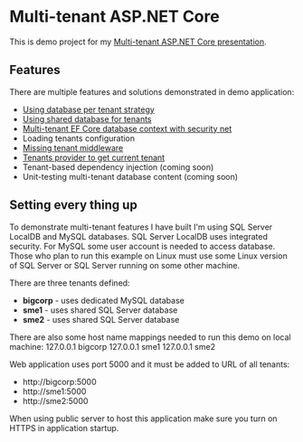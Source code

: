 # Multi-tenant ASP.NET Core

This is demo project for my [Multi-tenant ASP.NET Core presentation](https://gunnarpeipman.com/presentations/aspnet-core-multitenant/). 

## Features

There are multiple features and solutions demonstrated in demo application:

* [Using database per tenant strategy](https://gunnarpeipman.com/aspnet-core-tenant-providers/)
* [Using shared database for tenants](https://gunnarpeipman.com/ef-core-global-query-filters/)
* [Multi-tenant EF Core database context with security net](https://gunnarpeipman.com/aspnet-core-defensive-database-context/)
* Loading tenants configuration
* [Missing tenant middleware](https://gunnarpeipman.com/aspnet-core-missing-tenant-middleware/)
* [Tenants provider to get current tenant](https://gunnarpeipman.com/aspnet-core-tenant-providers/)
* Tenant-based dependency injection (coming soon)
* Unit-testing multi-tenant database content (coming soon)

## Setting every thing up

To demonstrate multi-tenant features I have built I'm using SQL Server LocalDB and MySQL databases. SQL Server LocalDB uses integrated security. For MySQL some user account is needed to access database. Those who plan to run this example on Linux must use some Linux version of SQL Server or SQL Server running on some other machine.

There are three tenants defined:

* **bigcorp** - uses dedicated MySQL database
* **sme1** - uses shared SQL Server database
* **sme2** - uses shared SQL Server database

There are also some host name mappings needed to run this demo on local machine:
127.0.0.1    bigcorp
127.0.0.1    sme1
127.0.0.1    sme2

Web application uses port 5000 and it must be added to URL of all tenants:

* http://bigcorp:5000
* http://sme1:5000
* http://sme2:5000

When using public server to host this application make sure you turn on HTTPS in application startup.
